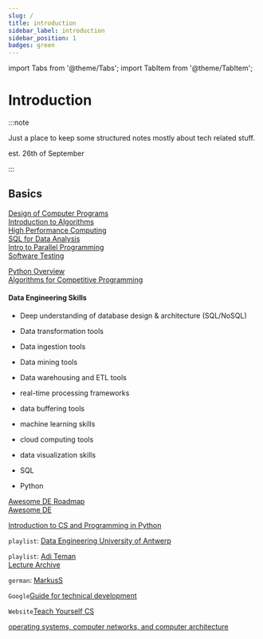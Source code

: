 ```yaml
---
slug: /
title: introduction
sidebar_label: introduction
sidebar_position: 1
badges: green
---
```


import Tabs from '@theme/Tabs';
import TabItem from '@theme/TabItem';

# Introduction

:::note

Just a place to keep some structured notes mostly about tech related stuff.

est. 26th of September

:::

## Basics
[Design of Computer Programs](https://www.youtube.com/playlist?list=PLAwxTw4SYaPnJVtPvZZ5zXj_wRBjH0FxX)  
[Introduction to Algorithms](https://www.youtube.com/playlist?list=PLAwxTw4SYaPk0SXKi0ARnhK5zhZcA4yDU)  
[High Performance Computing](https://www.youtube.com/playlist?list=PLAwxTw4SYaPk8NaXIiFQXWK6VPnrtMRXC)  
[SQL for Data Analysis](https://www.youtube.com/playlist?list=PLAwxTw4SYaPmYmOSXJjwfeZXcqIyYFb0d)  
[Intro to Parallel Programming](https://www.youtube.com/playlist?list=PLAwxTw4SYaPnFKojVQrmyOGFCqHTxfdv2)  
[Software Testing](https://www.youtube.com/playlist?list=PLAwxTw4SYaPkWVHeC_8aSIbSxE_NXI76g)  

[Python Overview](../computer-science/programming/programming-languages/python/overview.md)  
[Algorithms for Competitive Programming](https://cp-algorithms.com/)  

#### Data Engineering Skills
- Deep understanding of database design & architecture (SQL/NoSQL)
- Data transformation tools
- Data ingestion tools
- Data mining tools
- Data warehousing and ETL tools
- real-time processing frameworks
- data buffering tools
- machine learning skills
- cloud computing tools
- data visualization skills

- SQL
- Python

[Awesome DE Roadmap](https://awesomedataengineering.com/)  
[Awesome DE](https://github.com/igorbarinov/awesome-data-engineering)  

[Introduction to CS and Programming in Python](https://www.youtube.com/playlist?list=PLUl4u3cNGP63WbdFxL8giv4yhgdMGaZNA)  


`playlist`: [Data Engineering University of Antwerp](https://www.youtube.com/playlist?list=PLbiJKrXiiH5srEUZcXoicNhMaqKgKHlTJ)  

`playlist`: [Adi Teman](https://www.youtube.com/@AdiTeman/playlists)  
[Lecture Archive](https://www.youtube.com/@LectureArchive)  

`german`: [MarkusS](https://www.youtube.com/@hackandcode9869/featured)  

`Google`[Guide for technical development](https://techdevguide.withgoogle.com/)  

`Website`[Teach Yourself CS](https://teachyourselfcs.com/)  

[operating systems, computer networks, and computer architecture](https://www.youtube.com/@jochenschiller9521/videos)  
